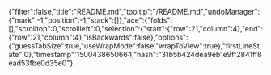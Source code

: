 {"filter":false,"title":"README.md","tooltip":"/README.md","undoManager":{"mark":-1,"position":-1,"stack":[]},"ace":{"folds":[],"scrolltop":0,"scrollleft":0,"selection":{"start":{"row":21,"column":4},"end":{"row":21,"column":4},"isBackwards":false},"options":{"guessTabSize":true,"useWrapMode":false,"wrapToView":true},"firstLineState":0},"timestamp":1500438650664,"hash":"31b5b424dea9eb1e9ff2841ff8ead53fbe0d35e0"}